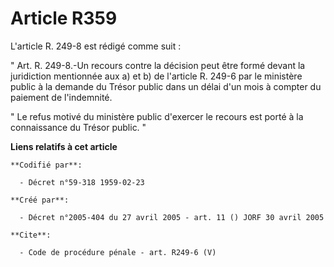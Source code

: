 # Article R359

L'article R. 249-8 est rédigé comme suit : 

" Art. R. 249-8.-Un recours contre la décision peut être formé devant la juridiction mentionnée aux a) et b) de l'article R.
249-6 par le ministère public à la demande du Trésor public dans un délai d'un mois à compter du paiement de l'indemnité. 

" Le refus motivé du ministère public d'exercer le recours est porté à la connaissance du Trésor public. "

**Liens relatifs à cet article**

	**Codifié par**:

	  - Décret n°59-318 1959-02-23

	**Créé par**:

	  - Décret n°2005-404 du 27 avril 2005 - art. 11 () JORF 30 avril 2005

	**Cite**:

	  - Code de procédure pénale - art. R249-6 (V)
